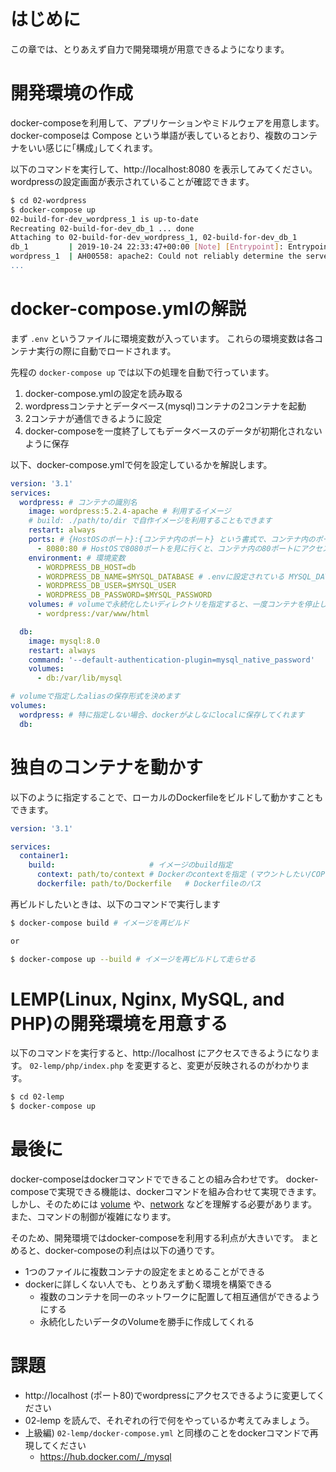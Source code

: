 # はじめに
この章では、とりあえず自力で開発環境が用意できるようになります。


# 開発環境の作成
docker-composeを利用して、アプリケーションやミドルウェアを用意します。
docker-composeは Compose という単語が表しているとおり、複数のコンテナをいい感じに｢構成｣してくれます。

以下のコマンドを実行して、http://localhost:8080 を表示してみてください。wordpressの設定画面が表示されていることが確認できます。

```bash
$ cd 02-wordpress
$ docker-compose up
02-build-for-dev_wordpress_1 is up-to-date
Recreating 02-build-for-dev_db_1 ... done
Attaching to 02-build-for-dev_wordpress_1, 02-build-for-dev_db_1
db_1         | 2019-10-24 22:33:47+00:00 [Note] [Entrypoint]: Entrypoint script for MySQL Server 8.0.18-1debian9 started.
wordpress_1  | AH00558: apache2: Could not reliably determine the server's fully qualified domain name, using 172.24.0.3. Set the 'ServerName' directive globally to suppress this message
...

```


# docker-compose.ymlの解説
まず `.env` というファイルに環境変数が入っています。
これらの環境変数は各コンテナ実行の際に自動でロードされます。

先程の `docker-compose up` では以下の処理を自動で行っています。
1. docker-compose.ymlの設定を読み取る
2. wordpressコンテナとデータベース(mysql)コンテナの2コンテナを起動
3. 2コンテナが通信できるように設定
4. docker-composeを一度終了してもデータベースのデータが初期化されないように保存

以下、docker-compose.ymlで何を設定しているかを解説します。

```yaml
version: '3.1'
services:
  wordpress: # コンテナの識別名
    image: wordpress:5.2.4-apache # 利用するイメージ
    # build: ./path/to/dir で自作イメージを利用することもできます  
    restart: always
    ports: # {HostOSのポート}:{コンテナ内のポート} という書式で、コンテナ内のポートにホストOSからアクセスできるようになります
      - 8080:80 # HostOSで8080ポートを見に行くと、コンテナ内の80ポートにアクセスします
    environment: # 環境変数
      - WORDPRESS_DB_HOST=db
      - WORDPRESS_DB_NAME=$MYSQL_DATABASE # .envに設定されている MYSQL_DATABASE の値を コンテナ内の環境変数 WORDPRESS_DB_NAME にセットします 
      - WORDPRESS_DB_USER=$MYSQL_USER
      - WORDPRESS_DB_PASSWORD=$MYSQL_PASSWORD
    volumes: # volumeで永続化したいディレクトリを指定すると、一度コンテナを停止してもデータを別領域に保存しておけます
      - wordpress:/var/www/html

  db:
    image: mysql:8.0
    restart: always
    command: '--default-authentication-plugin=mysql_native_password'
    volumes:
      - db:/var/lib/mysql

# volumeで指定したaliasの保存形式を決めます
volumes:
  wordpress: # 特に指定しない場合、dockerがよしなにlocalに保存してくれます
  db:
```

# 独自のコンテナを動かす

以下のように指定することで、ローカルのDockerfileをビルドして動かすこともできます。

```yaml
version: '3.1'

services:
  container1:
    build:                     # イメージのbuild指定
      context: path/to/context # Dockerのcontextを指定 (マウントしたい/COPYしたい項目があればパスを指定)
      dockerfile: path/to/Dockerfile   # Dockerfileのパス
```

再ビルドしたいときは、以下のコマンドで実行します
```bash
$ docker-compose build # イメージを再ビルド

or

$ docker-compose up --build # イメージを再ビルドして走らせる
```

# LEMP(Linux, Nginx, MySQL, and PHP)の開発環境を用意する

以下のコマンドを実行すると、http://localhost にアクセスできるようになります。
`02-lemp/php/index.php` を変更すると、変更が反映されるのがわかります。
```bash
$ cd 02-lemp
$ docker-compose up
```

# 最後に
docker-composeはdockerコマンドでできることの組み合わせです。
docker-composeで実現できる機能は、dockerコマンドを組み合わせて実現できます。
しかし、そのためには [volume](https://docs.docker.com/storage/volumes/) や、[network](https://docs.docker.com/network/) などを理解する必要があります。また、コマンドの制御が複雑になります。

そのため、開発環境ではdocker-composeを利用する利点が大きいです。
まとめると、docker-composeの利点は以下の通りです。

- 1つのファイルに複数コンテナの設定をまとめることができる
- dockerに詳しくない人でも、とりあえず動く環境を構築できる
  - 複数のコンテナを同一のネットワークに配置して相互通信ができるようにする
  - 永続化したいデータのVolumeを勝手に作成してくれる


# 課題
- http://localhost (ポート80)でwordpressにアクセスできるように変更してください
- 02-lemp を読んで、それぞれの行で何をやっているか考えてみましょう。
- 上級編) `02-lemp/docker-compose.yml` と同様のことをdockerコマンドで再現してください
  - https://hub.docker.com/_/mysql